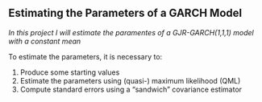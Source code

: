 ## Estimating the Parameters of a GARCH Model

*In this project I will estimate the paramentes of a GJR-GARCH(1,1,1) model with a constant mean*

To estimate the parameters, it is necessary to:
1. Produce some starting values
2. Estimate the parameters using (quasi-) maximum likelihood (QML)
3. Compute standard errors using a “sandwich” covariance estimator
